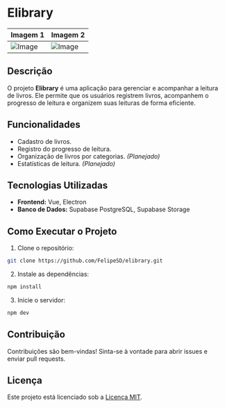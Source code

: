 # Elibrary

| Imagem 1                              | Imagem 2                              |
|---------------------------------------|---------------------------------------|
| ![Image](https://github.com/user-attachments/assets/3102343b-8da9-44dc-80d5-e99f9a390929) | ![Image](https://github.com/user-attachments/assets/232be255-3173-4c10-82c8-deca60023ffb) |

## Descrição
O projeto **Elibrary** é uma aplicação para gerenciar e acompanhar a leitura de livros. 
Ele permite que os usuários registrem livros, acompanhem o progresso de leitura e organizem 
suas leituras de forma eficiente.

## Funcionalidades
- Cadastro de livros.
- Registro do progresso de leitura.
- Organização de livros por categorias. *(Planejado)*
- Estatísticas de leitura. *(Planejado)*

## Tecnologias Utilizadas
- **Frontend:** Vue, Electron
- **Banco de Dados:** Supabase PostgreSQL, Supabase Storage

## Como Executar o Projeto
1. Clone o repositório:
  ```bash
  git clone https://github.com/FelipeSD/elibrary.git
  ```
2. Instale as dependências:
  ```bash
  npm install
  ```
3. Inicie o servidor:
  ```bash
  npm dev
  ```

## Contribuição
Contribuições são bem-vindas! Sinta-se à vontade para abrir issues e enviar pull requests.

## Licença
Este projeto está licenciado sob a [Licença MIT](LICENSE).